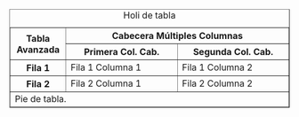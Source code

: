 <!DOCTYPE html>
<html lang="en">
<head>
    <meta charset="UTF-8">
    <title>Document</title>
</head>
<body>
    <div>   
    <table border="1" style=”width: 100%”>
			<caption>Holi de tabla</caption>
			<colgroup>
				<col style="width: 20%"/>
				<col style="width: 40%"/>
				<col style="width: 40%"/>
			</colgroup>
			<thead>
				<tr>
					<th rowspan="2">Tabla Avanzada</th>
					<th colspan="2">Cabecera Múltiples Columnas</th>
				</tr>
				<tr>
					<th>Primera Col. Cab.</th>
					<th>Segunda Col. Cab.</th>
				</tr>
			</thead>
			<tfoot>
				<tr>
					<td colspan="3">Pie de tabla.</td>
				</tr>
			</tfoot>
			<tbody>
				<tr>
					<th>Fila 1</th>
					<td>Fila 1 Columna 1</td>
					<td>Fila 1 Columna 2</td>
				</tr>
				<tr>
					<th>Fila 2</th>
					<td>Fila 2 Columna 1</td>
					<td>Fila 2 Columna 2</td>
				</tr>
			</tbody>
		</table>
    </div>
</body>
</html>
